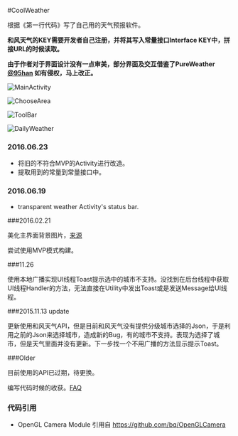#CoolWeather

根据《第一行代码》写了自己用的天气预报软件。

**和风天气的KEY需要开发者自己注册，并将其写入常量接口Interface KEY中，拼接URL的时候读取。**

**由于作者对于界面设计没有一点审美，部分界面及交互借鉴了PureWeather [@95han](https://github.com/95han)  如有侵权，马上改正。**

![MainActivity](ScreenShots/MainActivity.png "MainActivity")

![ChooseArea](ScreenShots/ChooseArea.png "ChooseArea")

![ToolBar](ScreenShots/ToolBar.png "ToolBar")

![DailyWeather](ScreenShots/DailyWeather.png "DailyWeather")

### 2016.06.23

- 将旧的不符合MVP的Activity进行改造。
- 提取用到的常量到常量接口中。

### 2016.06.19

- transparent weather Activity's status bar.

###2016.02.21

美化主界面背景图片，[来源](https://dribbble.com/shots/2227157-Free-iPhone-Backgrounds)

尝试使用MVP模式构建。

###11.26

使用本地广播实现UI线程Toast提示选中的城市不支持。没找到在后台线程中获取UI线程Handler的方法，无法直接在Utility中发出Toast或是发送Message给UI线程。

###2015.11.13 update

更新使用和风天气API，但是目前和风天气没有提供分级城市选择的Json，于是利用之前的Json来选择城市，造成新的Bug，有的城市不支持。表现为选择了城市，但是天气里面并没有更新。下一步找一个不用广播的方法显示提示Toast。


###Older

目前使用的API已过期，待更换。

编写代码时候的收获。[FAQ](https://github.com/alwaystest/CoolWeather/blob/master/FAQ.markdown)


### 代码引用

- OpenGL Camera Module 引用自 https://github.com/bq/OpenGLCamera
